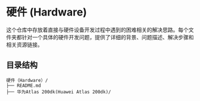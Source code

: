 # 硬件 (Hardware) 

这个仓库中存放着直接与硬件设备开发过程中遇到的困难相关的解决思路。每个文件夹都针对一个具体的硬件开发问题，提供了详细的背景、问题描述、解决步骤和相关资源链接。

## 目录结构
```
硬件（Hardware）/
├── README.md
├── 华为Atlas 200dk(Huawei Atlas 200dk)/
```

